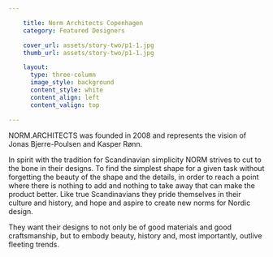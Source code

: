 ```yaml
---

    title: Norm Architects Copenhagen
    category: Featured Designers

    cover_url: assets/story-two/p1-1.jpg
    thumb_url: assets/story-two/p1-1.jpg

    layout:
      type: three-column
      image_style: background
      content_style: white
      content_align: left
      content_valign: top

---
```


NORM.ARCHITECTS was founded in 2008 and represents the vision of Jonas Bjerre-Poulsen and Kasper Rønn.

In spirit with the tradition for Scandinavian simplicity NORM strives to cut to the bone in their designs. To find the simplest shape for a given task without forgetting the beauty of the shape and the details, in order to reach a point where there is nothing to add and nothing to take away that can make the product better. Like true Scandinavians they pride themselves in their culture and history, and hope and aspire to create new norms for Nordic design.

They want their designs to not only be of good materials and good craftsmanship, but to embody beauty, history and, most importantly, outlive fleeting trends.
